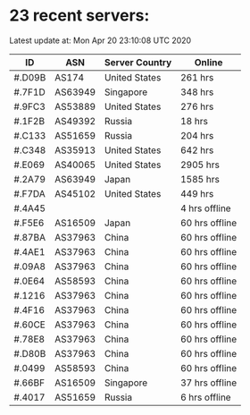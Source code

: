 # 23 recent servers:

Latest update at: Mon Apr 20 23:10:08 UTC 2020

| ID | ASN | Server Country | Online |
| -- | --- | -------------- | ------ |
| #.D09B | AS174 | United States | 261 hrs |
| #.7F1D | AS63949 | Singapore | 348 hrs |
| #.9FC3 | AS53889 | United States | 276 hrs |
| #.1F2B | AS49392 | Russia | 18 hrs |
| #.C133 | AS51659 | Russia | 204 hrs |
| #.C348 | AS35913 | United States | 642 hrs |
| #.E069 | AS40065 | United States | 2905 hrs |
| #.2A79 | AS63949 | Japan | 1585 hrs |
| #.F7DA | AS45102 | United States | 449 hrs |
| #.4A45 |  |  | 4 hrs offline |
| #.F5E6 | AS16509 | Japan | 60 hrs offline |
| #.87BA | AS37963 | China | 60 hrs offline |
| #.4AE1 | AS37963 | China | 60 hrs offline |
| #.09A8 | AS37963 | China | 60 hrs offline |
| #.0E64 | AS58593 | China | 60 hrs offline |
| #.1216 | AS37963 | China | 60 hrs offline |
| #.4F16 | AS37963 | China | 60 hrs offline |
| #.60CE | AS37963 | China | 60 hrs offline |
| #.78E8 | AS37963 | China | 60 hrs offline |
| #.D80B | AS37963 | China | 60 hrs offline |
| #.0499 | AS58593 | China | 60 hrs offline |
| #.66BF | AS16509 | Singapore | 37 hrs offline |
| #.4017 | AS51659 | Russia | 6 hrs offline |

